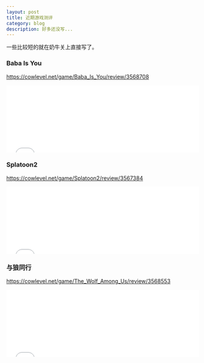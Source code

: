 ```yaml
---
layout: post
title: 近期游戏测评
category: blog
description: 好多还没写...
---
```


一些比较短的就在奶牛关上直接写了。

### Baba Is You
<https://cowlevel.net/game/Baba_Is_You/review/3568708>

<iframe src="//cowlevel.net/widget/review/3568708" class="cl-iframe cl-iframe-cowlevel-review" frameborder="0" width="100%" height="176px" scrolling="no"></iframe>

### Splatoon2
<https://cowlevel.net/game/Splatoon2/review/3567384>

<iframe src="//cowlevel.net/widget/review/3567384" class="cl-iframe cl-iframe-cowlevel-review" frameborder="0" width="100%" height="176px" scrolling="no"></iframe>

### 与狼同行
<https://cowlevel.net/game/The_Wolf_Among_Us/review/3568553>

<iframe src="//cowlevel.net/widget/review/3568553" class="cl-iframe cl-iframe-cowlevel-review" frameborder="0" width="100%" height="176px" scrolling="no"></iframe>
